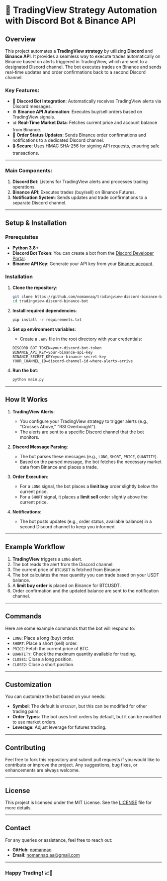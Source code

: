 # 🚀 TradingView Strategy Automation with Discord Bot & Binance API

## Overview

This project automates a **TradingView strategy** by utilizing **Discord** and **Binance API**. It provides a seamless way to execute trades automatically on Binance based on alerts triggered in TradingView, which are sent to a designated Discord channel. The bot executes trades on Binance and sends real-time updates and order confirmations back to a second Discord channel.

### Key Features:
- 💬 **Discord Bot Integration**: Automatically receives TradingView alerts via Discord messages.
- ⚙️ **Binance API Automation**: Executes buy/sell orders based on TradingView signals.
- 📊 **Real-Time Market Data**: Fetches current price and account balance from Binance.
- 📡 **Order Status Updates**: Sends Binance order confirmations and notifications to a dedicated Discord channel.
- 🔒 **Secure**: Uses HMAC SHA-256 for signing API requests, ensuring safe transactions.

---


### Main Components:
1. **Discord Bot**: Listens for TradingView alerts and processes trading operations.
2. **Binance API**: Executes trades (buy/sell) on Binance Futures.
3. **Notification System**: Sends updates and trade confirmations to a separate Discord channel.

---

## Setup & Installation

### Prerequisites
- **Python 3.8+**
- **Discord Bot Token**: You can create a bot from the [Discord Developer Portal](https://discord.com/developers/applications).
- **Binance API Key**: Generate your API key from your [Binance account](https://www.binance.com/).

### Installation

1. **Clone the repository**:
    ```bash
    git clone https://github.com/nomannaq/tradingview-discord-binance-bot.git
    cd tradingview-discord-binance-bot
    ```

2. **Install required dependencies**:
    ```bash
    pip install -r requirements.txt
    ```

3. **Set up environment variables**:
   - Create a `.env` file in the root directory with your credentials:
    ```plaintext
    DISCORD_BOT_TOKEN=your-discord-bot-token
    BINANCE_API_KEY=your-binance-api-key
    BINANCE_SECRET_KEY=your-binance-secret-key
    YOUR_CHANNEL_ID=discord-channel-id-where-alerts-arrive
    ```

4. **Run the bot**:
    ```bash
    python main.py
    ```

---

## How It Works

1. **TradingView Alerts**: 
   - You configure your TradingView strategy to trigger alerts (e.g., "Crosses Above," "RSI Overbought").
   - The alerts are sent to a specific Discord channel that the bot monitors.

2. **Discord Message Parsing**:
   - The bot parses these messages (e.g., `LONG`, `SHORT`, `PRICE`, `QUANTITY`).
   - Based on the parsed message, the bot fetches the necessary market data from Binance and places a trade.

3. **Order Execution**:
   - For a `LONG` signal, the bot places a **limit buy** order slightly below the current price.
   - For a `SHORT` signal, it places a **limit sell** order slightly above the current price.

4. **Notifications**:
   - The bot posts updates (e.g., order status, available balance) in a second Discord channel to keep you informed.

---

## Example Workflow

1. **TradingView** triggers a `LONG` alert.
2. The bot reads the alert from the Discord channel.
3. The current price of `BTCUSDT` is fetched from Binance.
4. The bot calculates the max quantity you can trade based on your USDT balance.
5. A **limit buy order** is placed on Binance for BTCUSDT.
6. Order confirmation and the updated balance are sent to the notification channel.

---

## Commands

Here are some example commands that the bot will respond to:

- `LONG`: Place a long (buy) order.
- `SHORT`: Place a short (sell) order.
- `PRICE`: Fetch the current price of BTC.
- `QUANTITY`: Check the maximum quantity available for trading.
- `CLOSE1`: Close a long position.
- `CLOSE2`: Close a short position.

---

## Customization

You can customize the bot based on your needs:
- **Symbol**: The default is `BTCUSDT`, but this can be modified for other trading pairs.
- **Order Types**: The bot uses limit orders by default, but it can be modified to use market orders.
- **Leverage**: Adjust leverage for futures trading.

---

## Contributing

Feel free to fork this repository and submit pull requests if you would like to contribute or improve the project. Any suggestions, bug fixes, or enhancements are always welcome.

---

## License

This project is licensed under the MIT License. See the [LICENSE](LICENSE) file for more details.

---

## Contact

For any queries or assistance, feel free to reach out:

- **GitHub**: [nomannaq](https://github.com/your-username)
- **Email**: nomannaq.aa@gmail.com

---

### Happy Trading! 📈🚀


